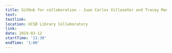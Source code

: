 ```yaml
---
title: GitHub for collaboration - Juan Carlos Villaseñor and Tracey Mangin
text: 
textlink: 
location: UCSB Library Collaboratory
link: 
date: 2019-03-12
startTime: '11:30'
endTime: '1:00'
---
```

